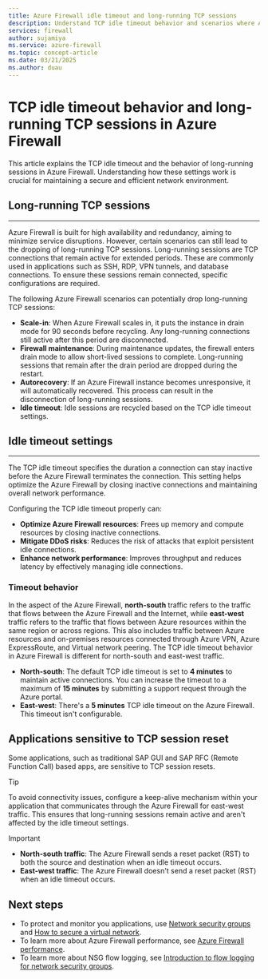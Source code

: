 ```yaml
---
title: Azure Firewall idle timeout and long-running TCP sessions
description: Understand TCP idle timeout behavior and scenarios where Azure Firewall can drop long-running TCP sessions.
services: firewall
author: sujamiya
ms.service: azure-firewall
ms.topic: concept-article
ms.date: 03/21/2025
ms.author: duau
---
```


# TCP idle timeout behavior and long-running TCP sessions in Azure Firewall

This article explains the TCP idle timeout and the behavior of long-running sessions in Azure Firewall. Understanding how these settings work is crucial for maintaining a secure and efficient network environment.

## Long-running TCP sessions
---

Azure Firewall is built for high availability and redundancy, aiming to minimize service disruptions. However, certain scenarios can still lead to the dropping of long-running TCP sessions. Long-running sessions are TCP connections that remain active for extended periods. These are commonly used in applications such as SSH, RDP, VPN tunnels, and database connections. To ensure these sessions remain connected, specific configurations are required.

The following Azure Firewall scenarios can potentially drop long-running TCP sessions:

- **Scale-in**: When Azure Firewall scales in, it puts the instance in drain mode for 90 seconds before recycling. Any long-running connections still active after this period are disconnected.
- **Firewall maintenance**: During maintenance updates, the firewall enters drain mode to allow short-lived sessions to complete. Long-running sessions that remain after the drain period are dropped during the restart.
- **Autorecovery**: If an Azure Firewall instance becomes unresponsive, it will automatically recovered. This process can result in the disconnection of long-running sessions.
- **Idle timeout**: Idle sessions are recycled based on the TCP idle timeout settings.

## Idle timeout settings
---

The TCP idle timeout specifies the duration a connection can stay inactive before the Azure Firewall terminates the connection. This setting helps optimize the Azure Firewall by closing inactive connections and maintaining overall network performance.

Configuring the TCP idle timeout properly can:

- **Optimize Azure Firewall resources**: Frees up memory and compute resources by closing inactive connections.
- **Mitigate DDoS risks**: Reduces the risk of attacks that exploit persistent idle connections.
- **Enhance network performance**: Improves throughput and reduces latency by effectively managing idle connections.

### Timeout behavior

In the aspect of the Azure Firewall, **north-south** traffic refers to the traffic that flows between the Azure Firewall and the Internet, while **east-west** traffic refers to the traffic that flows between Azure resources within the same region or across regions. This also includes traffic between Azure resources and on-premises resources connected through Azure VPN, Azure ExpressRoute, and Virtual network peering. The TCP idle timeout behavior in Azure Firewall is different for north-south and east-west traffic. 

- **North-south**: The default TCP idle timeout is set to **4 minutes** to maintain active connections. You can increase the timeout to a maximum of **15 minutes** by submitting a support request through the Azure portal.
- **East-west**: There's a **5 minutes** TCP idle timeout on the Azure Firewall. This timeout isn't configurable. 

## Applications sensitive to TCP session reset

Some applications, such as traditional SAP GUI and SAP RFC (Remote Function Call) based apps, are sensitive to TCP session resets.

> [!TIP]
> To avoid connectivity issues, configure a keep-alive mechanism within your application that communicates through the Azure Firewall for east-west traffic. This ensures that long-running sessions remain active and aren't affected by the idle timeout settings.

> [!IMPORTANT]
> - **North-south traffic**: The Azure Firewall sends a reset packet (RST) to both the source and destination when an idle timeout occurs.
> - **East-west traffic**: The Azure Firewall doesn't send a reset packet (RST) when an idle timeout occurs.

## Next steps

- To protect and monitor you applications, use [Network security groups](../virtual-network/network-security-groups-overview.md) and [How to secure a virtual network](../virtual-network/virtual-network-vnet-plan-design-arm.md#security).
- To learn more about Azure Firewall performance, see [Azure Firewall performance](firewall-performance.md).
- To learn more about NSG flow logging, see [Introduction to flow logging for network security groups](../network-watcher/network-watcher-nsg-flow-logging-overview.md).